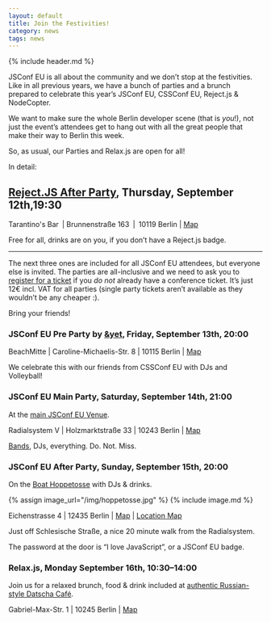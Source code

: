 ```yaml
---
layout: default
title: Join the Festivities!
category: news
tags: news
---
```


{% include header.md %}

JSConf EU is all about the community and we don’t stop at the festivities. Like in all previous years, we have a bunch of parties and a brunch prepared to celebrate this year’s JSConf EU, CSSConf EU, Reject.js & NodeCopter.

We want to make sure the whole Berlin developer scene (that is *you*!), not just the event’s attendees get to hang out with all the great people that make their way to Berlin this week.

So, as usual, our Parties and Relax.js are open for all!

In detail:

## [Reject.JS After Party](http://rejectjs.org/#afterparty), Thursday, September 12th,19:30

Tarantino's Bar | Brunnenstraße 163 | 10119 Berlin | [Map](https://www.google.com/maps/preview#!q=Tarantino's+Bar&data=!4m10!1m9!4m8!1m3!1d4133!2d13.385135!3d52.533571!3m2!1i1278!2i1308!4f13.1)

Free for all, drinks are on you, if you don’t have a Reject.js badge.

* * *

The next three ones are included for all JSConf EU attendees, but everyone else is invited. The parties are all-inclusive and we need to ask you to [register for a ticket](https://tito.io/jsconfeu/jsconf-eu-2013?release_id=ua2fijypje) if you *do not* already have a conference ticket. It’s just 12€ incl. VAT for all parties (single party tickets aren’t available as they wouldn’t be any cheaper :).

Bring your friends!


### JSConf EU Pre Party by <a href="http://andyet.com" rel="nofollow" target="_blank">&amp;yet</a>, Friday, September 13th, 20:00

BeachMitte | Caroline-Michaelis-Str. 8 | 10115 Berlin | [Map](https://www.google.com/maps/preview#!q=BeachMitte&data=!4m22!1m9!4m8!1m3!1d4136!2d13.4286932!3d52.5105422!3m2!1i1278!2i1308!4f13.1!5m11!1m10!1sBeachMitte!4m8!1m3!1d4136!2d13.4286932!3d52.5105422!3m2!1i1278!2i1308!4f13.1)

We celebrate this with our friends from CSSConf EU with DJs and Volleyball!


### JSConf EU Main Party, Saturday, September 14th, 21:00

At the [main JSConf EU Venue](http://2013.jsconf.eu/location/).

Radialsystem V | Holzmarktstraße 33 | 10243 Berlin | [Map](https://www.google.com/maps/preview#!q=radialsystem&data=!4m10!1m9!4m8!1m3!1d4136!2d13.457964!3d52.50936!3m2!1i1278!2i1308!4f13.1)

[Bands](/news/2013/09/09/frank-sent-us.html), DJs, everything. Do. Not. Miss.


### JSConf EU After Party, Sunday, September 15th, 20:00

On the [Boat Hoppetosse](http://www.arena-berlin.de/hoppetosse/) with DJs & drinks.

{% assign image_url="/img/hoppetosse.jpg" %}
{% include image.md %}

Eichenstrasse 4 | 12435 Berlin | [Map](https://www.google.com/maps/preview#!q=hoppetosse+berlin&data=!4m10!1m9!4m8!1m3!1d8851437!2d10.4541194!3d51.1758057!3m2!1i1278!2i1327!4f13.1) | [Location Map](http://www.arena-berlin.de/locations/)

Just off Schlesische Straße, a nice 20 minute walk from the Radialsystem.

The password at the door is “I love JavaScript”, or a JSConf EU badge.


### Relax.js, Monday September 16th, 10:30–14:00

Join us for a relaxed brunch, food & drink included at [authentic Russian-style Datscha Café](http://cafe-datscha.de/en/).

Gabriel-Max-Str. 1 | 10245 Berlin | [Map](https://www.google.com/maps/preview#!q=Datscha+Gabriel-Max-Straße+1%2C+10245+Berlin&data=!1m4!1m3!1d4136!2d13.457964!3d52.50936!4m23!1m9!4m8!1m3!1d5122761!2d10.4541194!3d51.1758057!3m2!1i1024!2i768!4f13.1!5m12!1m11!1sDatscha+Gabriel-Max-Straße+1%2C+10245+Berlin!4m8!1m3!1d5122761!2d10.4541194!3d51.1758057!3m2!1i1024!2i768!4f13.1!17b1)

